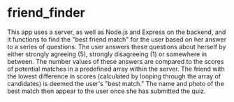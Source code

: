 # friend_finder

This app uses a server, as well as Node.js and Express on the backend, and it functions to find the "best friend match" for the user based on her answer to a series of questions. The user answers these questions about herself by either strongly agreeing (5), strongly disagreeing (1) or somewhere in between. The number values of these answers are compared to the scores of potential matches in a predefined array within the server. The friend with the lowest difference in scores (calculated by looping through the array of candidates) is deemed the user's "best match." The name and photo of the best match then appear to the user once she has submitted the quiz. 
